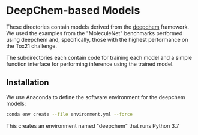 # DeepChem-based Models

These directories contain models derived from the [deepchem](http://github.com/deepchem/deepchem/) framework.
We used the examples from the "MoleculeNet" benchmarks performed using deepchem and, specifically, those
with the highest performance on the Tox21 challenge.

The subdirectories each contain code for training each model and a simple function interface for performing
inference using the trained model.

## Installation

We use Anaconda to define the software environment for the deepchem models:

```bash
conda env create --file environment.yml --force
```

This creates an environment named "deepchem" that runs Python 3.7
